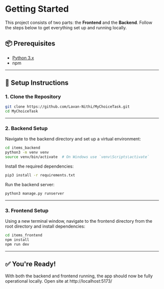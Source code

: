 # Getting Started

This project consists of two parts: the **Frontend** and the **Backend**. Follow the steps below to get everything set up and running locally.

## 📦 Prerequisites

- [Python 3.x](https://www.python.org/downloads/)
- npm

---

## 🚀 Setup Instructions

### 1. Clone the Repository

```bash
git clone https://github.com/Lavan-Nithi/MyChoiceTask.git
cd MyChoiceTask
```

---

### 2. Backend Setup

Navigate to the backend directory and set up a virtual environment:

```bash
cd items_backend
python3 -m venv venv
source venv/bin/activate  # On Windows use `venv\Scripts\activate`
```

Install the required dependencies:

```bash
pip3 install -r requirements.txt
```

Run the backend server:

```bash
python3 manage.py runserver
```

---

### 3. Frontend Setup

Using a new terminal window, navigate to the frontend directory from the root directory and install dependencies:

```bash
cd items_frontend
npm install
npm run dev
```

---

## ✅ You're Ready!

With both the backend and frontend running, the app should now be fully operational locally. Open site at http://localhost:5173/
